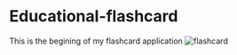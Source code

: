 # Educational-flashcard
This is the begining of my flashcard application
![flashcard](https://github.com/funmi-bit/Educational-flashcard/assets/89481955/ec2f3dc9-af97-40e2-96c6-a867a6533fdc)
